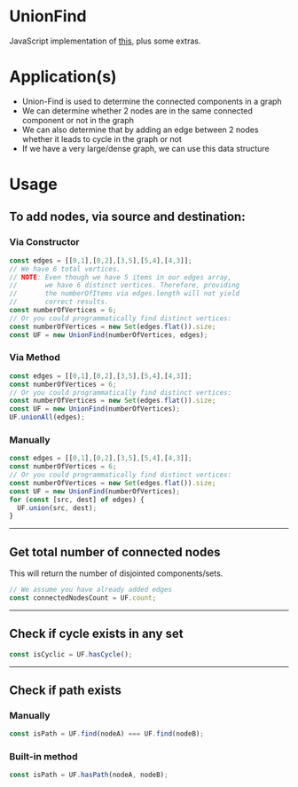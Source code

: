 # UnionFind
JavaScript implementation of [this](https://yuminlee2.medium.com/union-find-algorithm-ffa9cd7d2dba), plus some extras.

# Application(s)

 - Union-Find is used to determine the connected components in a graph
 - We can determine whether 2 nodes are in the same connected component or not in the graph
 - We can also determine that by adding an edge between 2 nodes whether it leads to cycle in the graph or not
 - If we have a very large/dense graph, we can use this data structure

# Usage

## To add nodes, via source and destination:

### Via Constructor

```js
const edges = [[0,1],[0,2],[3,5],[5,4],[4,3]];
// We have 6 total vertices.
// NOTE: Even though we have 5 items in our edges array,
//       we have 6 distinct vertices. Therefore, providing
//       the numberOfItems via edges.length will not yield
//       correct results.
const numberOfVertices = 6;
// Or you could programmatically find distinct vertices:
const numberOfVertices = new Set(edges.flat()).size;
const UF = new UnionFind(numberOfVertices, edges);
```

### Via Method

```js
const edges = [[0,1],[0,2],[3,5],[5,4],[4,3]];
const numberOfVertices = 6;
// Or you could programmatically find distinct vertices:
const numberOfVertices = new Set(edges.flat()).size;
const UF = new UnionFind(numberOfVertices);
UF.unionAll(edges);
```

### Manually

```js
const edges = [[0,1],[0,2],[3,5],[5,4],[4,3]];
const numberOfVertices = 6;
// Or you could programmatically find distinct vertices:
const numberOfVertices = new Set(edges.flat()).size;
const UF = new UnionFind(numberOfVertices);
for (const [src, dest] of edges) {
  UF.union(src, dest);
}
```
---

## Get total number of connected nodes

This will return the number of disjointed components/sets.

```js
// We assume you have already added edges
const connectedNodesCount = UF.count;
```
---

## Check if cycle exists in any set

```js
const isCyclic = UF.hasCycle();
```

---

## Check if path exists

### Manually

```js
const isPath = UF.find(nodeA) === UF.find(nodeB);
```

### Built-in method

```js
const isPath = UF.hasPath(nodeA, nodeB);
```
